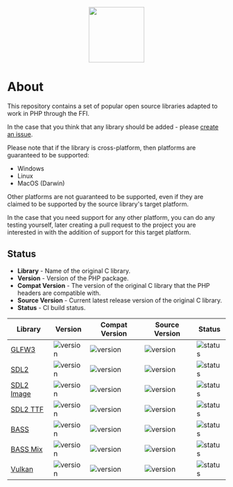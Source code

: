 <p align="center">
    <a href="https://github.com/ffi-headers">
        <img src="https://avatars.githubusercontent.com/u/101121010?s=256" width="128" />
    </a>
</p>

# About

This repository contains a set of popular open source libraries adapted to
work in PHP through the FFI.

In the case that you think that any library should be added - please [create
an issue](https://github.com/php-ffi-headers/.github/issues).

Please note that if the library is cross-platform, then platforms are guaranteed
to be supported:

- Windows
- Linux
- MacOS (Darwin)

Other platforms are not guaranteed to be supported, even if they are claimed
to be supported by the source library's target platform.

In the case that you need support for any other platform, you can do any
testing yourself, later creating a pull request to the project you are
interested in with the addition of support for this target platform.

## Status

- **Library** - Name of the original C library.
- **Version** - Version of the PHP package.
- **Compat Version** - The version of the original C library that the PHP
  headers are compatible with.
- **Source Version** - Current latest release version of the original C library.
- **Status** - CI build status.

<center>

| Library                                                             | Version                                                                                                                                  | Compat Version                                                                           | Source Version                                                                                                          | Status                                                                                     |
|---------------------------------------------------------------------|------------------------------------------------------------------------------------------------------------------------------------------|------------------------------------------------------------------------------------------|-------------------------------------------------------------------------------------------------------------------------|--------------------------------------------------------------------------------------------|
| [GLFW3](https://github.com/php-ffi-headers/glfw3-headers)           | ![version](https://img.shields.io/github/v/release/php-ffi-headers/glfw3-headers?style=flat-square&logo=php&label=&logoColor=white)      | ![version](https://img.shields.io/badge/GLFW3-3.3.6-004953.svg?style=flat-square)        | ![version](https://img.shields.io/github/v/tag/glfw/glfw?color=cc3c20&label=GLFW3&style=flat-square)                    | ![status](https://github.com/php-ffi-headers/glfw3-headers/workflows/build/badge.svg)      |
| [SDL2](https://github.com/php-ffi-headers/sdl2-headers)             | ![version](https://img.shields.io/github/v/release/php-ffi-headers/sdl2-headers?style=flat-square&logo=php&label=&logoColor=white)       | ![version](https://img.shields.io/badge/SDL2-2.0.20-004953.svg?style=flat-square)        | ![version](https://img.shields.io/github/v/tag/libsdl-org/SDL?color=cc3c20&label=SDL2&style=flat-square)                | ![status](https://github.com/php-ffi-headers/sdl2-headers/workflows/build/badge.svg)       |
| [SDL2 Image](https://github.com/php-ffi-headers/sdl2-image-headers) | ![version](https://img.shields.io/github/v/release/php-ffi-headers/sdl2-image-headers?style=flat-square&logo=php&label=&logoColor=white) | ![version](https://img.shields.io/badge/SDL2%20Image-2.0.5-004953.svg?style=flat-square) | ![version](https://img.shields.io/github/v/tag/libsdl-org/SDL_image?color=cc3c20&label=SDL2%20Image&style=flat-square)  | ![status](https://github.com/php-ffi-headers/sdl2-image-headers/workflows/build/badge.svg) |
| [SDL2 TTF](https://github.com/php-ffi-headers/sdl2-ttf-headers)     | ![version](https://img.shields.io/github/v/release/php-ffi-headers/sdl2-ttf-headers?style=flat-square&logo=php&label=&logoColor=white)   | ![version](https://img.shields.io/badge/SDL2%20TTF-2.0.18-004953.svg?style=flat-square)  | ![version](https://img.shields.io/github/v/tag/libsdl-org/SDL_ttf?color=cc3c20&label=SDL2%20TTF&style=flat-square)      | ![status](https://github.com/php-ffi-headers/sdl2-ttf-headers/workflows/build/badge.svg)   |
| [BASS](https://github.com/php-ffi-headers/bass-headers)             | ![version](https://img.shields.io/github/v/release/php-ffi-headers/bass-headers?style=flat-square&logo=php&label=&logoColor=white)       | ![version](https://img.shields.io/badge/BASS-2.4-004953.svg?style=flat-square)           | ![version](https://img.shields.io/badge/BASS-2.4-cc3c20.svg?style=flat-square)                                          | ![status](https://github.com/php-ffi-headers/bass-headers/workflows/build/badge.svg)       |
| [BASS Mix](https://github.com/php-ffi-headers/bass-mix-headers)     | ![version](https://img.shields.io/github/v/release/php-ffi-headers/bass-mix-headers?style=flat-square&logo=php&label=&logoColor=white)   | ![version](https://img.shields.io/badge/BASS%20Mix-2.4-004953.svg?style=flat-square)     | ![version](https://img.shields.io/badge/BASS%20Mix-2.4-cc3c20.svg?style=flat-square)                                    | ![status](https://github.com/php-ffi-headers/bass-mix-headers/workflows/build/badge.svg)   |
| [Vulkan](https://github.com/php-ffi-headers/vulkan-headers)         | ![version](https://img.shields.io/github/v/release/php-ffi-headers/vulkan-headers?style=flat-square&logo=php&label=&logoColor=white)     | ![version](https://img.shields.io/badge/Vulkan-1.3.209-004953.svg?style=flat-square)     | ![version](https://img.shields.io/github/v/tag/KhronosGroup/Vulkan-Headers?color=cc3c20&label=Vulkan&style=flat-square) | ![status](https://github.com/php-ffi-headers/vulkan-headers/workflows/build/badge.svg)     |

</center>
